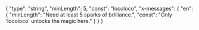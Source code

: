 {
  "type": "string",
  "minLength": 5,
  "const": "locoloco",
  "x-messages": {
    "en": {
      "minLength": "Need at least 5 sparks of brilliance.",
      "const": "Only 'locoloco' unlocks the magic here."
    }
  }
}